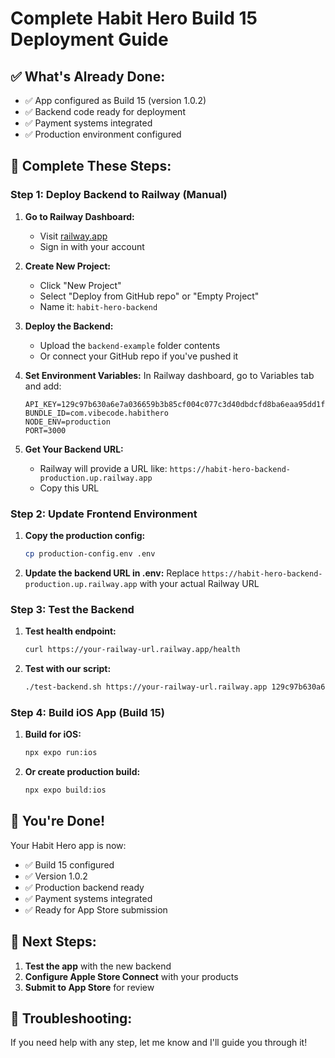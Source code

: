 # Complete Habit Hero Build 15 Deployment Guide

## ✅ What's Already Done:
- ✅ App configured as Build 15 (version 1.0.2)
- ✅ Backend code ready for deployment
- ✅ Payment systems integrated
- ✅ Production environment configured

## 🚀 Complete These Steps:

### Step 1: Deploy Backend to Railway (Manual)

1. **Go to Railway Dashboard:**
   - Visit [railway.app](https://railway.app)
   - Sign in with your account

2. **Create New Project:**
   - Click "New Project"
   - Select "Deploy from GitHub repo" or "Empty Project"
   - Name it: `habit-hero-backend`

3. **Deploy the Backend:**
   - Upload the `backend-example` folder contents
   - Or connect your GitHub repo if you've pushed it

4. **Set Environment Variables:**
   In Railway dashboard, go to Variables tab and add:
   ```
   API_KEY=129c97b630a6e7a036659b3b85cf004c077c3d40dbdcfd8ba6eaa95dd1f092cc
   BUNDLE_ID=com.vibecode.habithero
   NODE_ENV=production
   PORT=3000
   ```

5. **Get Your Backend URL:**
   - Railway will provide a URL like: `https://habit-hero-backend-production.up.railway.app`
   - Copy this URL

### Step 2: Update Frontend Environment

1. **Copy the production config:**
   ```bash
   cp production-config.env .env
   ```

2. **Update the backend URL in .env:**
   Replace `https://habit-hero-backend-production.up.railway.app` with your actual Railway URL

### Step 3: Test the Backend

1. **Test health endpoint:**
   ```bash
   curl https://your-railway-url.railway.app/health
   ```

2. **Test with our script:**
   ```bash
   ./test-backend.sh https://your-railway-url.railway.app 129c97b630a6e7a036659b3b85cf004c077c3d40dbdcfd8ba6eaa95dd1f092cc
   ```

### Step 4: Build iOS App (Build 15)

1. **Build for iOS:**
   ```bash
   npx expo run:ios
   ```

2. **Or create production build:**
   ```bash
   npx expo build:ios
   ```

## 🎉 You're Done!

Your Habit Hero app is now:
- ✅ Build 15 configured
- ✅ Version 1.0.2
- ✅ Production backend ready
- ✅ Payment systems integrated
- ✅ Ready for App Store submission

## 📱 Next Steps:

1. **Test the app** with the new backend
2. **Configure Apple Store Connect** with your products
3. **Submit to App Store** for review

## 🔧 Troubleshooting:

If you need help with any step, let me know and I'll guide you through it!


